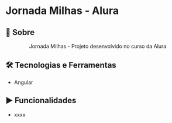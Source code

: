 # Jornada Milhas - Alura

## 📒 Sobre
<p align="center">Jornada Milhas - Projeto desenvolvido no curso da Alura</p>

## 🛠️ Tecnologias e Ferramentas
- Angular

## ▶️ Funcionalidades
- xxxx
